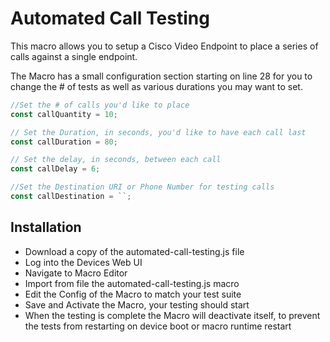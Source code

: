 # Automated Call Testing

This macro allows you to setup a Cisco Video Endpoint to place a series of calls against a single endpoint.

The Macro has a small configuration section starting on line 28 for you to change the # of tests as well as various durations you may want to set.

```javascript
//Set the # of calls you'd like to place
const callQuantity = 10;

// Set the Duration, in seconds, you'd like to have each call last
const callDuration = 80;

// Set the delay, in seconds, between each call
const callDelay = 6;

//Set the Destination URI or Phone Number for testing calls
const callDestination = ``;
```

## Installation

- Download a copy of the automated-call-testing.js file
- Log into the Devices Web UI
- Navigate to Macro Editor
- Import from file the automated-call-testing.js macro
- Edit the Config of the Macro to match your test suite
- Save and Activate the Macro, your testing should start
- When the testing is complete the Macro will deactivate itself, to prevent the tests from restarting on device boot or macro runtime restart